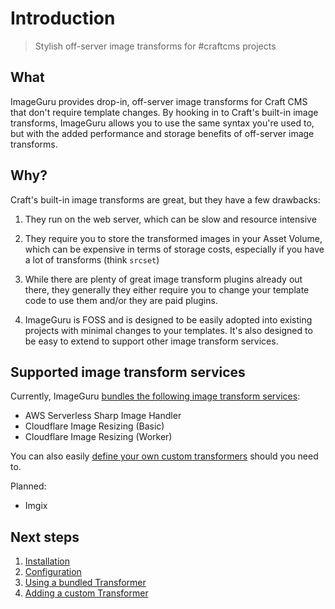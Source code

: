 # Introduction

> Stylish off-server image transforms for #craftcms projects

## What

ImageGuru provides drop-in, off-server image transforms for Craft CMS that don't require template changes. By hooking in to Craft's built-in image transforms, ImageGuru allows you to use the same syntax you're used to, but with the added performance and storage benefits of off-server image transforms. 

## Why?

Craft's built-in image transforms are great, but they have a few drawbacks:

1. They run on the web server, which can be slow and resource intensive
2. They require you to store the transformed images in your Asset Volume, which can be expensive in terms of storage costs, especially if you have a lot of transforms (think `srcset`)
3. While there are plenty of great image transform plugins already out there, they generally they either require you to change your template code to use them and/or they are paid plugins. 

4. ImageGuru is FOSS and is designed to be easily adopted into existing projects with minimal changes to your templates. It's also designed to be easy to extend to support other image transform services.

## Supported image transform services

Currently, ImageGuru [bundles the following image transform services](./03-bundled-transformers):

- AWS Serverless Sharp Image Handler
- Cloudflare Image Resizing (Basic)
- Cloudflare Image Resizing (Worker)

You can also easily [define your own custom transformers](./04-adding-transformers) should you need to.

Planned:

- Imgix

## Next steps

1. [Installation](./01-installation)
2. [Configuration](./02-config)
3. [Using a bundled Transformer](./03-bundled-transformers)
4. [Adding a custom Transformer](./04-adding-transformers)
